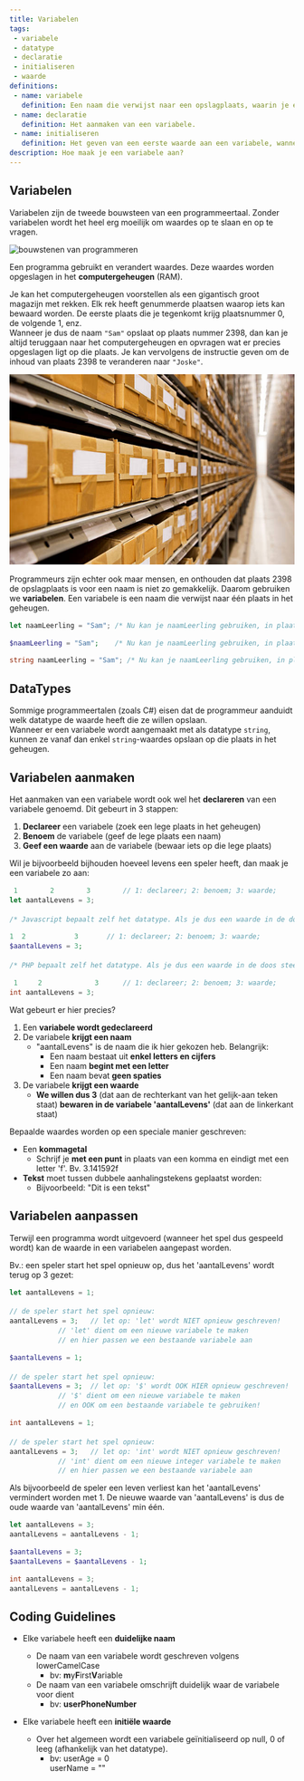 ```yaml
---
title: Variabelen
tags: 
 - variabele
 - datatype
 - declaratie
 - initialiseren
 - waarde
definitions: 
 - name: variabele
   definition: Een naam die verwijst naar een opslagplaats, waarin je een waarde kunt opslaan.
 - name: declaratie
   definition: Het aanmaken van een variabele.
 - name: initialiseren
   definition: Het geven van een eerste waarde aan een variabele, wanneer die voor het eerst wordt aangemaakt.
description: Hoe maak je een variabele aan?
---
```



## Variabelen

Variabelen zijn de tweede bouwsteen van een programmeertaal. Zonder variabelen wordt het heel erg moeilijk om waardes op te slaan en op te vragen.

<img src="{{ site.baseurl }}/assets/img/variabelen-1.svg" alt="bouwstenen van programmeren" style="height: auto; max-width: 100%">

Een programma gebruikt en verandert waardes. Deze waardes worden opgeslagen in het **computergeheugen** (RAM). 

Je kan het computergeheugen voorstellen als een gigantisch groot magazijn met rekken. Elk rek heeft genummerde plaatsen waarop iets kan bewaard worden. De eerste plaats die je tegenkomt krijg plaatsnummer 0, de volgende 1, enz.\
Wanneer je dus de naam `"Sam"` opslaat op plaats nummer 2398, dan kan je altijd teruggaan naar het computergeheugen en opvragen wat er precies opgeslagen ligt op die plaats. Je kan vervolgens de instructie geven om de inhoud van plaats 2398 te veranderen naar `"Joske"`.

<img src="/assets/img/variabelen-2.jpg" alt="computergeheugen voorgesteld als een magazijn" style="height: auto; max-width: 100%">

Programmeurs zijn echter ook maar mensen, en onthouden dat plaats 2398 de opslagplaats is voor een naam is niet zo gemakkelijk. Daarom gebruiken we **variabelen**. Een variabele is een naam die verwijst naar één plaats in het geheugen.

```javascript
let naamLeerling = "Sam"; /* Nu kan je naamLeerling gebruiken, in plaats van 2398 */
```
```php
$naamLeerling = "Sam";    /* Nu kan je naamLeerling gebruiken, in plaats van 2398 */
```
```csharp
string naamLeerling = "Sam"; /* Nu kan je naamLeerling gebruiken, in plaats van 2398 */
```


## DataTypes

Sommige programmeertalen (zoals C#) eisen dat de programmeur aanduidt welk datatype de waarde heeft die ze willen opslaan.\
Wanneer er een variabele wordt aangemaakt met als datatype `string`, kunnen ze vanaf dan enkel `string`-waardes opslaan op die plaats in het geheugen.


## Variabelen aanmaken

Het aanmaken van een variabele wordt ook wel het **declareren** van een variabele genoemd. Dit gebeurt in 3 stappen:

 1. **Declareer** een variabele (zoek een lege plaats in het geheugen)
 2. **Benoem** de variabele (geef de lege plaats een naam)
 3. **Geef een waarde** aan de variabele (bewaar iets op die lege plaats)
 
Wil je bijvoorbeeld bijhouden hoeveel levens een speler heeft, dan maak je een variabele zo aan:

```javascript
 1	      2	       3		// 1: declareer; 2: benoem; 3: waarde;
let aantalLevens = 3;

/* Javascript bepaalt zelf het datatype. Als je dus een waarde in de doos steekt, zal javascript de vorm van de doos zelf aanpassen, afhankelijk van wat je erin steekt. */
```
```php
1  2            3		// 1: declareer; 2: benoem; 3: waarde;
$aantalLevens = 3;

/* PHP bepaalt zelf het datatype. Als je dus een waarde in de doos steekt, zal javascript de vorm van de doos zelf aanpassen, afhankelijk van wat je erin steekt. */
```
```csharp
 1	   2	         3		// 1: declareer; 2: benoem; 3: waarde;
int aantalLevens = 3;
```
 
 Wat gebeurt er hier precies?
 1. Een **variabele wordt gedeclareerd**
 2. De variabele **krijgt een naam**
    - "aantalLevens" is de naam die ik hier gekozen heb. Belangrijk:
      - Een naam bestaat uit **enkel letters en cijfers**
      - Een naam **begint met een letter**
      - Een naam bevat **geen spaties**
 3. De variabele **krijgt een waarde**
    - **We willen dus 3** (dat aan de rechterkant van het gelijk-aan teken staat) **bewaren in de variabele 'aantalLevens'** (dat aan de linkerkant staat)

Bepaalde waardes worden op een speciale manier geschreven:

 - Een **kommagetal**
   - Schrijf je **met een punt** in plaats van een komma
   <span class=" lang lang-CS"> en eindigt met een letter 'f'. Bv. 3.141592f</span>
 - **Tekst** moet tussen dubbele aanhalingstekens geplaatst worden: 
   - Bijvoorbeeld: "Dit is een tekst"

## Variabelen aanpassen

Terwijl een programma wordt uitgevoerd (wanneer het spel dus gespeeld wordt) kan de waarde in een variabelen aangepast worden.

Bv.: een speler start het spel opnieuw op, dus het 'aantalLevens' wordt terug op 3 gezet:

```javascript
let aantalLevens = 1;

// de speler start het spel opnieuw:
aantalLevens = 3; 	// let op: 'let' wordt NIET opnieuw geschreven!
			// 'let' dient om een nieuwe variabele te maken
			// en hier passen we een bestaande variabele aan
```
```php
$aantalLevens = 1;

// de speler start het spel opnieuw:
$aantalLevens = 3;	// let op: '$' wordt OOK HIER opnieuw geschreven!
			// '$' dient om een nieuwe variabele te maken
			// en OOK om een bestaande variabele te gebruiken!
```
```csharp
int aantalLevens = 1;

// de speler start het spel opnieuw:
aantalLevens = 3; 	// let op: 'int' wordt NIET opnieuw geschreven!
			// 'int' dient om een nieuwe integer variabele te maken
			// en hier passen we een bestaande variabele aan
```

Als bijvoorbeeld de speler een leven verliest kan het 'aantalLevens' vermindert worden met 1. 
De nieuwe waarde van 'aantalLevens' is dus de oude waarde van 'aantalLevens' min één.

```javascript
let aantalLevens = 3;
aantalLevens = aantalLevens - 1;
```
```php
$aantalLevens = 3;
$aantalLevens = $aantalLevens - 1;
```
```csharp
int aantalLevens = 3;
aantalLevens = aantalLevens - 1;
```

## Coding Guidelines

 - Elke variabele heeft een **duidelijke naam**
   - De naam van een variabele wordt geschreven volgens lowerCamelCase
     - bv: 	**m**y**F**irst**V**ariable
   - De naam van een variabele omschrijft duidelijk waar de variabele voor dient
     - bv: 	**userPhoneNumber**


 - Elke variabele heeft een **initiële waarde**
   - Over het algemeen wordt een variabele geïnitialiseerd op null, 0 of leeg (afhankelijk van het datatype).
     - bv:	userAge = 0<br>
	      	userName = ""
